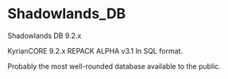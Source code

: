 # Shadowlands_DB
Shadowlands DB 9.2.x

KyrianCORE 9.2.x REPACK ALPHA v3.1 In SQL format.

Probably the most well-rounded database available to the public.
